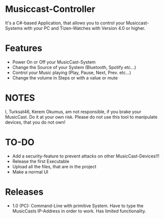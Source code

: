 # Musiccast-Controller
It's a C#-based Application, that allows you to control your Musiccast-Systems with your PC and Tizen-Watches with Version 4.0 or higher.

# Features
- Power On or Off your MusicCast-System
- Change the Source of your System (Bluetooth, Spotify etc...)
- Control your Music playing (Play, Pause, Next, Prev. etc...)
- Change the volume in Steps or with a value or mute

# NOTES
I, Turksat46, Kerem Okumus, am not responsible, if you brake your MusicCast. Do it at your own risk. 
Please do not use this tool to manipulate devices, that you do not own!

# TO-DO
- Add a security-feature to prevent attacks on other MusicCast-Devices!!!
- Release the first Executable
- Upload all the files, that are in the project
- Make a normal UI

# Releases
- 1.0 (PC):
  Command-Line with primitive System.
  Have to type the MusicCasts IP-Address in order to work.
  Has limited functionality.
